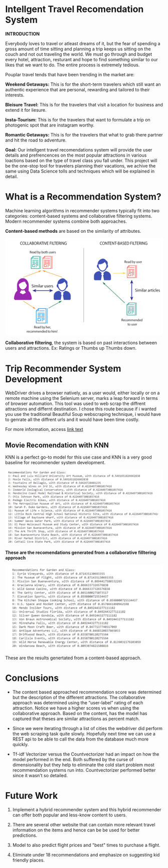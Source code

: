 
# Intellgent Travel Recomendation System


**INTRODUCTION**

Everybody loves to travel or atleast dreams of it, but the fear of spending a gross amount of time sitting and planning a trip keeps us sitting on the couch and not out traveling the world. We must go through and budget every hotel, attraction, resturant and hope to find something similar to our likes that we want to do. The entire process is extremely tedious.

Pouplar travel tends that have been trending in the market are:

**Weekend Getaways:** This is for the short-term travelers which still want an authentic experience that are personal, rewarding and tailored to their interests.

**Bleisure Travel:** This is for the travelers that visit a location for business and extend it for liesure.

**Insta-Tourism:** This is for the travelers that want to formulate a trip on photogenic spot that are instagram worthy.

**Romantic Getaways:** This is for the travelers that what to grab there partner and hit the road to adventure.

**Goal:**
Our intellgent travel recomendations system will provide the user details and prefrencences on the most popular attractions in various loactions based on the type of travel class you fall under. This project will be the one-stop tool for travelers planning their vacations, we achive the same using Data Science tolls and techniques which will be explained in detail.

# What is a Recommendation System?

Machine learning algorithms in recommender systems typically fit into two categories: content-based systems and collaborative filtering systems. Modern recommender systems combine both approaches.

**Content-based methods** are based on the similarity of attributes. 

![image.png](https://raw.githubusercontent.com/phillipojo24/Capstone-Project/master/1_mz9tzP1LjPBhmiWXeHyQkQ.png)

**Collaborative filtering**, the system is based on past interactions between users and attractions. Ex: Ratings or Thumbs up Thumbs down. 

# Trip Recommender System Development

WebDriver drives a browser natively, as a user would, either locally or on a remote machine using the Selenium server, marks a leap forward in terms of browser automation. This tool was used to web scrap the diffrent attractions and differnt destination. I chose this route because if i wanted you use the traditional Beautiful Soup webscraping technique, i would have to genrate all the diffrent urls and it would have been time costly. 

For more information, access [link text](https://selenium-python.readthedocs.io/) 

## Movie Recomendation with KNN

KNN is a perfect go-to model for this use case and KNN is a very good baseline for recommender system development. 



![Collaborative filtering approach.PNG](https://raw.githubusercontent.com/phillipojo24/Capstone-Project/master/Screen%20Shot%202021-04-02%20at%2011.32.45%20AM.png)

**These are the recomendations generated from a collaborative filltering approach**

![Content based approach.PNG](https://raw.githubusercontent.com/phillipojo24/Capstone-Project/master/Screen%20Shot%202021-04-02%20at%2011.32.55%20AM.png)

These are the results genertated from a content-based approach.

# Conclusions

* The content based approached recommendation score was determined but the description of the different attractions. The collaborative approach was determined using the “user-label” rating of each attraction. Notice we have a higher scores vs when using the collaborative approach. Based on the content, has the model has captured that theses are similar attractions as percent match. 



* Since we were iterating through a list of cities the webdriver did perform the web scraping task quite slowly. Hopefully next time we can use a REST api to be able to call the data from the database much more quickly.





* Tf-idf Vectorizer versus the Countvectorizer had an impact on how the model performed in the end. Both suffered by the curse of dimensionality but they help to eliminate the cold start problem most recommendation systems run into. Countvectorizer performed better since it wasn't so detailed. 


# Future Work

1. Implement a hybrid recommender system and this hybrid recommender can offer both popular and less-know content to users.

2. There are several other website that can contain more relevant travel information on the items and hence can be be used for better predictions.

3. Model to also predict flight prices and "best" times to purchase a flight.

4. Eliminate under 18 recommendations and emphasize on suggesting kid friendly places.



```python

```
